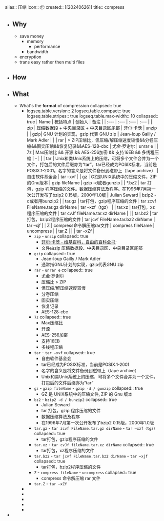 alias:: 压缩
icon:: 📦
created:: [[20240626]]
title::  compress

- ## Why
  - save money
    - memory
      - performance
    - bandwidth
  - encryption
  - trans easy rather then multi files
- ## How
- ## What
  - What's the **format** of compression
    collapsed:: true
    - logseq.table.version:: 2
      logseq.table.compact:: true
      logseq.table.stripes:: true
      logseq.table.max-width:: 10
      collapsed:: true
      | Name | 概括特点 | 创始人 | 备注 |
      | :--- | :--- | :--- | :--- |
      | zip | 压缩数据段 + 中央目录区 + 中央目录区尾部 | 菲尔·卡茨 | unzip |
      | gzip| GNU 计划的实现，gzip 代表 GNU zip | Jean-loup Gailly / Mark Adler |  |
      | rar | > ZIP压缩比，但压缩/解压缩速度较慢&&分卷压缩&&固实压缩&&恢复记录&&AES-128-cbc | 尤金·罗谢尔 | unrar e |
      | 7z | Max压缩比 && 开源 && AES-256加密 && 支持16EB && 多线程压缩 | - |  |
      | tar | Unix和类Unix系统上的压缩，可将多个文件合并为一个文件，打包后的文件后缀亦为“tar”。tar已经成为POSIX标准，当前是POSIX.1-2001。名字的含义是将文件备份到磁带上（tape archive） | 自由软件基金会 | tar –xvf |
      | gz | GZ是UNIX系统中的压缩文件，ZIP的Gnu版本 | gzip fileName | gzip -d或者gunzip |
      | *.bz2 | tar 打包，gzip 程序压缩的文件。数据压缩算法及程序。在1996年7月第一次公开发布了bzip2 0.15版，2000年1.0版 | Julian Seward | bzip2 -d或者用bunzip2 |
      | tar.gz | tar打包，gzip程序压缩的文件 | tar zcvf FileName.tar.gz dirName | tar –xzf（tgz） |
      | tar.xz | tar打包，xz程序压缩的文件 | tar cvJf fileName.tar.xz dirName |  |
      | tar.bz2 | tar打包，bzip2程序压缩的文件 | tar jcvf FileName.tar.bz2 dirName | tar –xjf |
      | Z | compress命令解压缩rar文件 | compress fileName | uncompress |
      | tar.Z |  |  | tar –xZf |
      - `zip` - `unzip`
        collapsed:: true
        - [菲尔·卡茨 - 维基百科，自由的百科全书](https://zh.m.wikipedia.org/zh-hans/%E8%8F%B2%E5%B0%94%C2%B7%E5%8D%A1%E8%8C%A8);
        - 文件由zip 压缩数据段、中央目录区、中央目录区尾部
      - `gzip`
        collapsed:: true
        - Jean-loup Gailly / Mark Adler
        - 通常指GNU计划的实现，gzip代表GNU zip
      - `rar` - `unrar e`
        collapsed:: true
        - 尤金·罗谢尔
        - 压缩比 \> ZIP
        - 但压缩/解压缩速度较慢
        - 分卷压缩
        - 固实压缩
        - 恢复记录
        - AES-128-cbc
      - `7z`
        collapsed:: true
        - Max压缩比
        - 开源
        - AES-256加密
        - 支持16EB
        - 多线程压缩
      - `tar` - `tar –xvf`
        collapsed:: true
        - 自由软件基金会
        - tar已经成为POSIX标准，当前是POSIX.1-2001
        - 名字的含义是将文件备份到磁带上（tape archive）
        - Unix和类Unix系统上的压缩，可将多个文件合并为一个文件，打包后的文件后缀亦为“tar”
      - `gz` - `gzip fileName` - `gzip -d / gunzip`
        collapsed:: true
        - GZ 是 UNIX系统中的压缩文件, ZIP 的 Gnu 版本
      - `bz2` - `bzip2 -d / bunzip2`
        collapsed:: true
        - Julian Seward
        - tar 打包，gzip 程序压缩的文件
        - 数据压缩算法及程序
        - 在1996年7月第一次公开发布了bzip2 0.15版，2000年1.0版
      - `tar.gz` - `tar zcvf FileName.tar.gz dirName` - `tar –xzf（tgz）`
        collapsed:: true
        - tar打包，gzip程序压缩的文件
      - `tar.xz` - `tar cvJf fileName.tar.xz dirName`
        collapsed:: true
        - tar打包，xz程序压缩的文件
      - `tar.bz2` - `tar jcvf FileName.tar.bz2 dirName` - `tar –xjf`
        collapsed:: true
        - tar打包，bzip2程序压缩的文件
      - `Z` - `compress fileName` - `uncompress`
        collapsed:: true
        - compress 命令解压缩 rar 文件
      - `tar.Z` - `tar –xZf`
    -
    -
    -
    -
    -
-